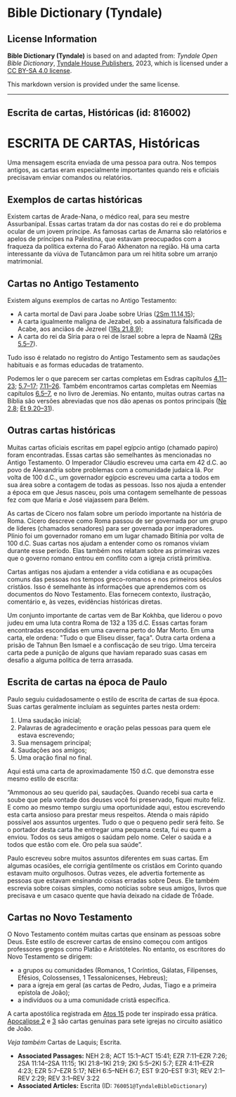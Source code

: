 # Bible Dictionary (Tyndale)

## License Information

**Bible Dictionary (Tyndale)** is based on and adapted from: _Tyndale Open Bible Dictionary_, [Tyndale House Publishers](https://tyndaleopenresources.com/), 2023, which is licensed under a [CC BY-SA 4.0 license](https://creativecommons.org/licenses/by-sa/4.0/legalcode.en).

This markdown version is provided under the same license.



--------------------------------

## Escrita de cartas, Históricas (id: 816002)

ESCRITA DE CARTAS, Históricas
=============================

Uma mensagem escrita enviada de uma pessoa para outra. Nos tempos antigos, as cartas eram especialmente importantes quando reis e oficiais precisavam enviar comandos ou relatórios.

Exemplos de cartas históricas
-----------------------------

Existem cartas de Arade\-Nana, o médico real, para seu mestre Assurbanípal. Essas cartas tratam da dor nas costas do rei e do problema ocular de um jovem príncipe. As famosas cartas de Amarna são relatórios e apelos de príncipes na Palestina, que estavam preocupados com a fraqueza da política externa do Faraó Akhenaton na região. Há uma carta interessante da viúva de Tutancâmon para um rei hitita sobre um arranjo matrimonial.

Cartas no Antigo Testamento
---------------------------

Existem alguns exemplos de cartas no Antigo Testamento:

* A carta mortal de Davi para Joabe sobre Urias ([2Sm 11\.14,15](https://ref.ly/2Sam11:14-2Sam11:15));
* A carta igualmente maligna de Jezabel, sob a assinatura falsificada de Acabe, aos anciãos de Jezreel ([1Rs 21\.8,9](https://ref.ly/1Kgs21:8-1Kgs21:9));
* A carta do rei da Síria para o rei de Israel sobre a lepra de Naamã ([2Rs 5\.5–7](https://ref.ly/2Kgs5:5-2Kgs5:7)).

Tudo isso é relatado no registro do Antigo Testamento sem as saudações habituais e as formas educadas de tratamento.

Podemos ler o que parecem ser cartas completas em Esdras capítulos [4\.11–23](https://ref.ly/Ezra4:11-Ezra4:23); [5\.7–17](https://ref.ly/Ezra5:7-Ezra5:17); [7\.11–26](https://ref.ly/Ezra7:11-Ezra7:26). Também encontramos cartas completas em Neemias capítulos [6\.5–7](https://ref.ly/Neh6:5-Neh6:7), e no livro de Jeremias. No entanto, muitas outras cartas na Bíblia são versões abreviadas que nos dão apenas os pontos principais ([Ne 2\.8](https://ref.ly/Neh2:8); [Et 9\.20–31](https://ref.ly/Esth9:20-Esth9:31)).

Outras cartas históricas
------------------------

Muitas cartas oficiais escritas em papel egípcio antigo (chamado papiro) foram encontradas. Essas cartas são semelhantes às mencionadas no Antigo Testamento. O Imperador Cláudio escreveu uma carta em 42 d.C. ao povo de Alexandria sobre problemas com a comunidade judaica lá. Por volta de 100 d.C., um governador egípcio escreveu uma carta a todos em sua área sobre a contagem de todas as pessoas. Isso nos ajuda a entender a época em que Jesus nasceu, pois uma contagem semelhante de pessoas fez com que Maria e José viajassem para Belém.

As cartas de Cícero nos falam sobre um período importante na história de Roma. Cícero descreve como Roma passou de ser governada por um grupo de líderes (chamados senadores) para ser governada por imperadores. Plínio foi um governador romano em um lugar chamado Bitínia por volta de 100 d.C. Suas cartas nos ajudam a entender como os romanos viviam durante esse período. Elas também nos relatam sobre as primeiras vezes que o governo romano entrou em conflito com a igreja cristã primitiva.

Cartas antigas nos ajudam a entender a vida cotidiana e as ocupações comuns das pessoas nos tempos greco\-romanos e nos primeiros séculos cristãos. Isso é semelhante às informações que aprendemos com os documentos do Novo Testamento. Elas fornecem contexto, ilustração, comentário e, às vezes, evidências históricas diretas.

Um conjunto importante de cartas vem de Bar Kokhba, que liderou o povo judeu em uma luta contra Roma de 132 a 135 d.C. Essas cartas foram encontradas escondidas em uma caverna perto do Mar Morto. Em uma carta, ele ordena: "Tudo o que Eliseu disser, faça". Outra carta ordena a prisão de Tahnun Ben Ismael e a confiscação de seu trigo. Uma terceira carta pede a punição de alguns que haviam reparado suas casas em desafio a alguma política de terra arrasada.

Escrita de cartas na época de Paulo
-----------------------------------

Paulo seguiu cuidadosamente o estilo de escrita de cartas de sua época. Suas cartas geralmente incluíam as seguintes partes nesta ordem:

1. Uma saudação inicial;
2. Palavras de agradecimento e oração pelas pessoas para quem ele estava escrevendo;
3. Sua mensagem principal;
4. Saudações aos amigos;
5. Uma oração final no final.

Aqui está uma carta de aproximadamente 150 d.C. que demonstra esse mesmo estilo de escrita:

“Ammonous ao seu querido pai, saudações. Quando recebi sua carta e soube que pela vontade dos deuses você foi preservado, fiquei muito feliz. E como ao mesmo tempo surgiu uma oportunidade aqui, estou escrevendo esta carta ansioso para prestar meus respeitos. Atenda o mais rápido possível aos assuntos urgentes. Tudo o que o pequeno pedir será feito. Se o portador desta carta lhe entregar uma pequena cesta, fui eu quem a enviou. Todos os seus amigos o saúdam pelo nome. Celer o saúda e a todos que estão com ele. Oro pela sua saúde”.

Paulo escreveu sobre muitos assuntos diferentes em suas cartas. Em algumas ocasiões, ele corrigia gentilmente os cristãos em Corinto quando estavam muito orgulhosos. Outras vezes, ele advertia fortemente as pessoas que estavam ensinando coisas erradas sobre Deus. Ele também escrevia sobre coisas simples, como notícias sobre seus amigos, livros que precisava e um casaco quente que havia deixado na cidade de Trôade.

Cartas no Novo Testamento
-------------------------

O Novo Testamento contém muitas cartas que ensinam as pessoas sobre Deus. Este estilo de escrever cartas de ensino começou com antigos professores gregos como Platão e Aristóteles. No entanto, os escritores do Novo Testamento se dirigem:

* a grupos ou comunidades (Romanos, 1 Coríntios, Gálatas, Filipenses, Efésios, Colossenses, 1 Tessalonicenses, Hebreus);
* para a igreja em geral (as cartas de Pedro, Judas, Tiago e a primeira epístola de João);
* a indivíduos ou a uma comunidade cristã específica.

A carta apostólica registrada em [Atos 15](https://ref.ly/Acts15:1-Acts15:41) pode ter inspirado essa prática. [Apocalipse 2](https://ref.ly/Rev2:1-Rev2:29) e [3](https://ref.ly/Rev3:1-Rev3:22) são cartas genuínas para sete igrejas no circuito asiático de João.

*Veja também* Cartas de Laquis; Escrita.

* **Associated Passages:** NEH 2:8; ACT 15:1–ACT 15:41; EZR 7:11–EZR 7:26; 2SA 11:14–2SA 11:15; 1KI 21:8–1KI 21:9; 2KI 5:5–2KI 5:7; EZR 4:11–EZR 4:23; EZR 5:7–EZR 5:17; NEH 6:5–NEH 6:7; EST 9:20–EST 9:31; REV 2:1–REV 2:29; REV 3:1–REV 3:22
* **Associated Articles:** Escrita (ID: `760051@TyndaleBibleDictionary`)

